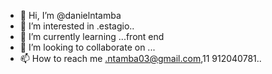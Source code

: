 - 👋 Hi, I’m @danielntamba
- 👀 I’m interested in .estagio..
- 🌱 I’m currently learning ...front end
- 💞️ I’m looking to collaborate on ...
- 📫 How to reach me .ntamba03@gmail.com,11 912040781..

<!---
danielntamba/danielntamba is a ✨ special ✨ repository because its `README.md` (this file) appears on your GitHub profile.
You can click the Preview link to take a look at your changes.
--->
